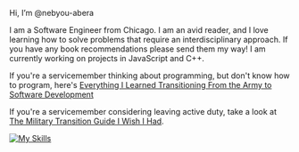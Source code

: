 Hi, I’m @nebyou-abera

I am a Software Engineer from Chicago. I am an avid reader, and I love learning how to solve problems that require an interdisciplinary approach. If you have any book recommendations please send them my way! I am currently working on projects in JavaScript and C++. 

If you're a servicemember thinking about programming, but don't know how to program, here's [Everything I Learned Transitioning From the Army to Software Development](https://github.com/nebyou-abera/transition)

If you're a servicemember considering leaving active duty, take a look at [The Military Transition Guide I Wish I Had](https://www.sutori.com/en/story/the-military-transition-guide-i-wish-i-had--neKEiwGvCVS7veAei58G9TUT). 

[![My Skills](https://skillicons.dev/icons?i=cpp,ts)](https://skillicons.dev)

<!-- ![](https://github.com/nebyou-abera/transition/blob/main/csp/machine_learning_pathway.png) -->
